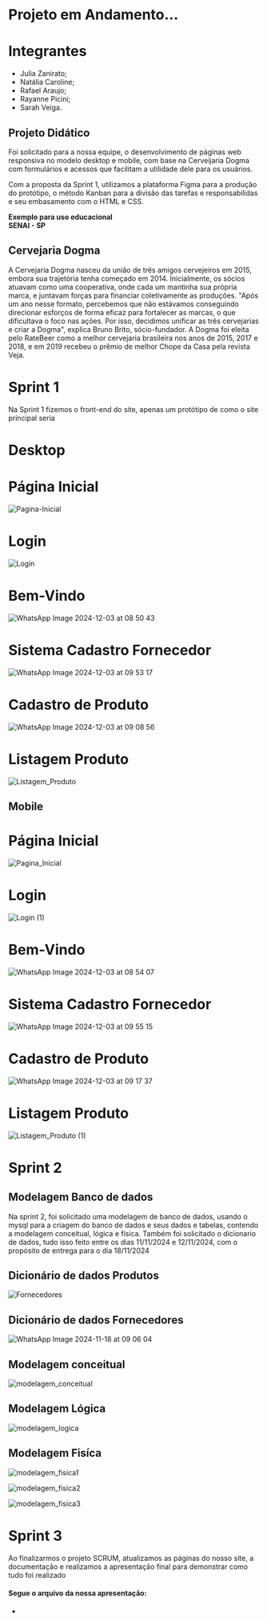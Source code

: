 # Projeto em Andamento...

# Integrantes

- Julia Zanirato;
- Natália Caroline;
- Rafael Araujo;
- Rayanne Picini;
- Sarah Veiga.

<div>
  <h2>Projeto Didático</h2>
  <p>Foi solicitado para a nossa equipe, o desenvolvimento de páginas web responsiva no modelo desktop e mobile, com base na Cerveijaria Dogma com formulários e acessos que facilitam a utilidade dele para os usuários.<br></p>
<p>Com a proposta da Sprint 1, utilizamos a plataforma Figma para a produção do protótipo, o método Kanban para a divisão das tarefas e responsabilidas e seu embasamento com o HTML e CSS.</p>
<b>Exemplo para uso educacional<br> 
SENAI - SP</b>
</div>
<div>
  <h2>Cervejaria Dogma</h2>
  A Cervejaria Dogma nasceu da união de três amigos cervejeiros em 2015, 
  embora sua trajetória tenha começado em 2014. Inicialmente, os sócios 
  atuavam como uma cooperativa, onde cada um mantinha sua própria marca, 
  e juntavam forças para financiar coletivamente as produções. "Após um 
  ano nesse formato, percebemos que não estávamos conseguindo direcionar 
  esforços de forma eficaz para fortalecer as marcas, o que dificultava o 
  foco nas ações. Por isso, decidimos unificar as três cervejarias e criar a Dogma", 
  explica Bruno Brito, sócio-fundador. A Dogma foi eleita pelo RateBeer como a
  melhor cervejaria brasileira nos anos de 2015, 2017 e 2018, e em 2019 
  recebeu o prêmio de melhor Chope da Casa pela revista Veja.

</div>

<h1>Sprint 1</h1>
<p>Na Sprint 1 fizemos o front-end do site, apenas um protótipo de como o site principal seria</p>

# Desktop

<h1>Página Inicial</h1>

![Pagina-Inicial](https://github.com/user-attachments/assets/d3df5c25-09a5-4002-968c-6089a6351235)


<h1>Login</h1>

![Login](https://github.com/user-attachments/assets/eb67c70c-b172-4ad0-9275-c69815ef54de)


<h1>Bem-Vindo</h1>

![WhatsApp Image 2024-12-03 at 08 50 43](https://github.com/user-attachments/assets/a222b38b-02b1-4df1-bd59-9376b82283c4)



<h1>Sistema Cadastro Fornecedor</h1>

![WhatsApp Image 2024-12-03 at 09 53 17](https://github.com/user-attachments/assets/f093ec89-99f8-495b-8899-1681f32b6ece)


<h1>Cadastro de Produto</h1>

![WhatsApp Image 2024-12-03 at 09 08 56](https://github.com/user-attachments/assets/9217b859-6989-4bcf-aad9-f0ea0c3038b4)


<h1>Listagem Produto</h1>

![Listagem_Produto](https://github.com/user-attachments/assets/15481c85-aae0-49de-9e4c-265af48c5087)



## Mobile

<h1>Página Inicial</h1>

![Pagina_Inicial](https://github.com/user-attachments/assets/eb7ba4ba-ab97-4e57-8681-947470664482)


<h1>Login</h1>

![Login (1)](https://github.com/user-attachments/assets/c9a9f65f-9ac5-4242-b4e5-fdaae2ca16ad)


<h1>Bem-Vindo</h1>

![WhatsApp Image 2024-12-03 at 08 54 07](https://github.com/user-attachments/assets/a29223e0-8101-46f1-910a-81c9d132109a)



<h1>Sistema Cadastro Fornecedor</h1>

![WhatsApp Image 2024-12-03 at 09 55 15](https://github.com/user-attachments/assets/fd43954f-66cf-4790-b581-dce382470873)


<h1>Cadastro de Produto</h1>

![WhatsApp Image 2024-12-03 at 09 17 37](https://github.com/user-attachments/assets/067053f1-f412-462b-ae8f-e9f21db6d8f9)


<h1>Listagem Produto</h1>

![Listagem_Produto (1)](https://github.com/user-attachments/assets/3f23b787-54a7-4775-92be-63824a7817f8)


<h1>Sprint 2</h1>

<h2>Modelagem Banco de dados</h2>
<div>
<p>Na sprint 2, foi solicitado uma modelagem de banco de dados, usando o mysql para a criagem do banco de dados e seus dados e tabelas, contendo a modelagem conceitual, lógica e física. Também foi solicitado o dicionario de dados, tudo isso feito entre os dias 11/11/2024 e 12/11/2024, com o propósito de entrega para o dia 18/11/2024</p>
</div>
<h2>Dicionário de dados Produtos</h2>

![Fornecedores](https://github.com/user-attachments/assets/4ec77d78-5358-47cd-a6f6-3b6394ac68bd)
<h2>Dicionário de dados Fornecedores</h2>

![WhatsApp Image 2024-11-18 at 09 06 04](https://github.com/user-attachments/assets/886c5b26-9f5e-4e6f-ab9a-e86dfba0dd00)
<h2>Modelagem conceitual</h2>

![modelagem_conceitual](https://github.com/user-attachments/assets/ab4c95e1-067d-4a75-9800-6b88cfc66316)

<h2>Modelagem Lógica</h2>

![modelagem_logica](https://github.com/user-attachments/assets/f468f16d-d5fc-4aa3-83e5-65e8e6e1d046)

<h2>Modelagem Fisíca</h2>

![modelagem_fisica1](https://github.com/user-attachments/assets/b860117f-6e57-421f-a0b1-f7f1b53274b7)

![modelagem_fisica2](https://github.com/user-attachments/assets/dacd1fff-8306-48e2-9bb0-b7663f3870b1)

![modelagem_fisica3](https://github.com/user-attachments/assets/74b36de2-78db-4b35-a305-c22efbd64b17)

</div>

<h1>Sprint 3</h1>
<p>Ao finalizarmos o projeto SCRUM, atualizamos as páginas do nosso site, a documentação e realizamos a apresentação final para demonstrar como tudo foi realizado</p>
<h4>Segue o arquivo da nossa apresentação:</h4>

-


